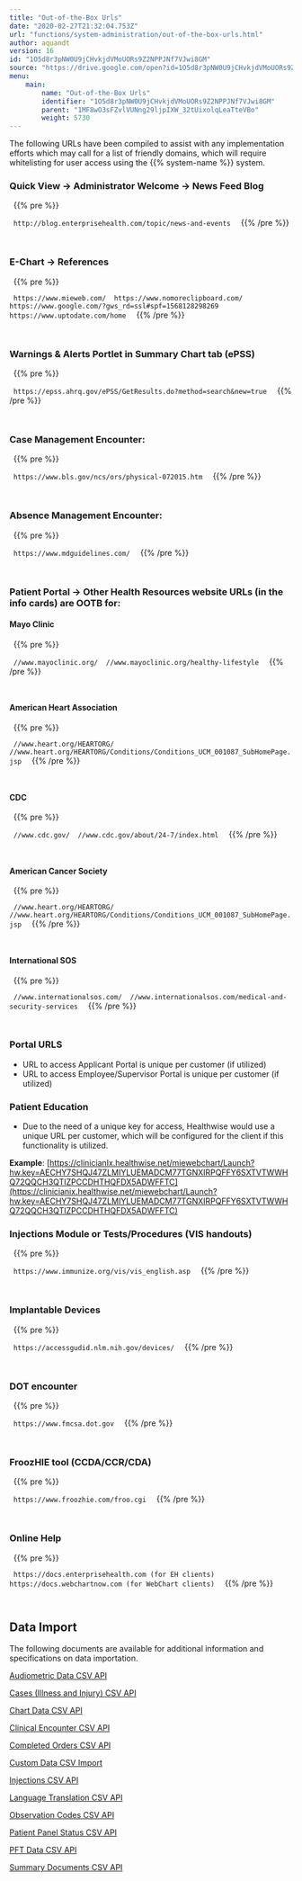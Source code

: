 ```yaml
---
title: "Out-of-the-Box Urls"
date: "2020-02-27T21:32:04.753Z"
url: "functions/system-administration/out-of-the-box-urls.html"
author: aquandt
version: 16
id: "1O5d8r3pNW0U9jCHvkjdVMoUORs9Z2NPPJNf7VJwi8GM"
source: "https://drive.google.com/open?id=1O5d8r3pNW0U9jCHvkjdVMoUORs9Z2NPPJNf7VJwi8GM"
menu:
    main:
        name: "Out-of-the-Box Urls"
        identifier: "1O5d8r3pNW0U9jCHvkjdVMoUORs9Z2NPPJNf7VJwi8GM"
        parent: "1MF8wO3sFZvlVUNng29ljpIXW_32tUixolqLeaTteVBo"
        weight: 5730
---
```

The following URLs have been compiled to assist with any implementation efforts which may call for a list of friendly domains, which will require whitelisting for user access using the {{% system-name %}} system. 

### Quick View → Administrator Welcome → News Feed Blog



` `{{% pre %}}

`  http://blog.enterprisehealth.com/topic/news-and-events 
`
` `{{% /pre %}}


`  
`
### E-Chart → References



` `{{% pre %}}

`  https://www.mieweb.com/  https://www.nomoreclipboard.com/  https://www.google.com/?gws_rd=ssl#spf=1568128298269  https://www.uptodate.com/home 
`
` `{{% /pre %}}


`  
`
### Warnings & Alerts Portlet in Summary Chart tab (ePSS)



` `{{% pre %}}

`  https://epss.ahrq.gov/ePSS/GetResults.do?method=search&new=true 
`
` `{{% /pre %}}


`  
`
### Case Management Encounter:



` `{{% pre %}}

`  https://www.bls.gov/ncs/ors/physical-072015.htm 
`
` `{{% /pre %}}


`  
`
### Absence Management Encounter:



` `{{% pre %}}

`  https://www.mdguidelines.com/ 
`
` `{{% /pre %}}


`  
`
### Patient Portal → Other Health Resources website URLs (in the info cards) are OOTB for:

#### Mayo Clinic



` `{{% pre %}}

`  //www.mayoclinic.org/  //www.mayoclinic.org/healthy-lifestyle 
`
` `{{% /pre %}}


`  
`
#### American Heart Association



` `{{% pre %}}

`  //www.heart.org/HEARTORG/  //www.heart.org/HEARTORG/Conditions/Conditions_UCM_001087_SubHomePage.jsp 
`
` `{{% /pre %}}


`  
`
#### CDC



` `{{% pre %}}

`  //www.cdc.gov/  //www.cdc.gov/about/24-7/index.html 
`
` `{{% /pre %}}


`  
`
#### American Cancer Society



` `{{% pre %}}

`  //www.heart.org/HEARTORG/  //www.heart.org/HEARTORG/Conditions/Conditions_UCM_001087_SubHomePage.jsp 
`
` `{{% /pre %}}


`  
`
#### International SOS



` `{{% pre %}}

`  //www.internationalsos.com/  //www.internationalsos.com/medical-and-security-services 
`
` `{{% /pre %}}


`  
`
### Portal URLS

* URL to access Applicant Portal is unique per customer (if utilized)
* URL to access Employee/Supervisor Portal is unique per customer (if utilized)

### Patient Education

* Due to the need of a unique key for access, Healthwise would use a unique URL per customer, which will be configured for the client if this functionality is utilized. 

**Example**: [https://clinicianIx.healthwise.net/miewebchart/Launch?hw.key=AECHY7SHQJ47ZLMIYLUEMADCM77TGNXIRPQFFY6SXTVTWWHQ72QQCH3QTIZPCCDHTHQFDX5ADWFFTC](https://clinicianix.healthwise.net/miewebchart/Launch?hw.key=AECHY7SHQJ47ZLMIYLUEMADCM77TGNXIRPQFFY6SXTVTWWHQ72QQCH3QTIZPCCDHTHQFDX5ADWFFTC)

### Injections Module or Tests/Procedures (VIS handouts)



` `{{% pre %}}

`  https://www.immunize.org/vis/vis_english.asp 
`
` `{{% /pre %}}


`  
`
### Implantable Devices



` `{{% pre %}}

`  https://accessgudid.nlm.nih.gov/devices/ 
`
` `{{% /pre %}}


`  
`
### DOT encounter



` `{{% pre %}}

`  https://www.fmcsa.dot.gov 
`
` `{{% /pre %}}


`  
`
### FroozHIE tool (CCDA/CCR/CDA)



` `{{% pre %}}

`  https://www.froozhie.com/froo.cgi 
`
` `{{% /pre %}}


`  
`
### Online Help



` `{{% pre %}}

`  https://docs.enterprisehealth.com (for EH clients)  https://docs.webchartnow.com (for WebChart clients) 
`
` `{{% /pre %}}


`  
`
## Data Import 

The following documents are available for additional information and specifications on data importation.

[Audiometric Data CSV API](data-migration/create-audiometric-data-file-for-import.html) 

[Cases (Illness and Injury) CSV API](data-migration/lost-time-import-tool.html)

[Chart Data CSV API](https://docs.google.com/document/d/1lWY5sUx7y3qgIdu5wKcXkK8tzEAAN9fQa0IXwU_40gw/pub)

[Clinical Encounter CSV API](data-migration/clinical-encounter-csv-api.html)

[Completed Orders CSV API](data-migration/completed-orders-import-tool.html)

[Custom Data CSV Import](data-migration/data-migration-file-format-standard.html)

[Injections CSV API](data-migration/injections-csv-api.html)

[Language Translation CSV API](data-migration/create-language-translation-file-for-import.html)

[Observation Codes CSV API](data-migration/observation-codes-csv-api.html)

[Patient Panel Status CSV API](data-migration/panel-status-import.html)

[PFT Data CSV API](data-migration/create-pft-data-file-for-import.html)

[Summary Documents CSV API](data-migration/summary-documents-csv-api.html)

